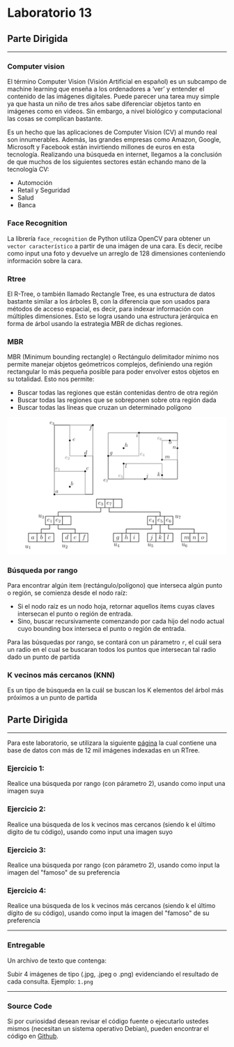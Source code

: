 # Laboratorio 13

## Parte Dirigida

---

### Computer vision

El término Computer Vision (Visión Artificial en español) es un subcampo de machine learning que enseña a los ordenadores a ‘ver’ y entender el contenido de las imágenes digitales. Puede parecer una tarea muy simple ya que hasta un niño de tres años sabe diferenciar objetos tanto en imágenes como en videos. Sin embargo, a nivel biológico y computacional las cosas se complican bastante.

Es un hecho que las aplicaciones de Computer Vision (CV) al mundo real son innumerables. Además, las grandes empresas como Amazon, Google, Microsoft y Facebook están invirtiendo millones de euros en esta tecnología. Realizando una búsqueda en internet, llegamos a la conclusión de que muchos de los siguientes sectores están echando mano de la tecnología CV:

- Automoción
- Retail y Seguridad
- Salud
- Banca

### Face Recognition

La librería `face_recognition` de Python utiliza OpenCV para obtener un `vector característico` a partir de una imágen de una cara. Es decir, recibe como input una foto y devuelve un arreglo de 128 dimensiones conteniendo información sobre la cara.

### Rtree

El R-Tree, o también llamado Rectangle Tree, es una estructura de datos bastante similar a los árboles B, con la diferencia que son usados para métodos de acceso espacial, es decir, para indexar información con múltiples dimensiones. Esto se logra usando una estructura jerárquica en forma de árbol usando la estrategia MBR de dichas regiones.

### MBR

MBR (Minimum bounding rectangle) o Rectángulo delimitador mínimo nos permite manejar objetos geómetricos complejos, definiendo una región rectangular lo más pequeña posible para poder envolver estos objetos en su totalidad. Esto nos permite:

- Buscar todas las regiones que están contenidas dentro de otra región
- Buscar todas las regiones que se sobreponen sobre otra región dada
- Buscar todas las líneas que cruzan un determinado polígono

![RTree](./images/rango.png)

### Búsqueda por rango

Para encontrar algún item (rectángulo/polígono) que interseca algún punto o región, se comienza desde el nodo raíz:

- Si el nodo raíz es un nodo hoja, retornar aquellos ítems cuyas claves
  intersecan el punto o región de entrada.
- Sino, buscar recursivamente comenzando por cada hijo del nodo
  actual cuyo bounding box interseca el punto o región de entrada.

Para las búsquedas por rango, se contará con un párametro `r`, el cuál sera un radio en el cual se buscaran todos los puntos que intersecan tal radio dado un punto de partida

### K vecinos más cercanos (KNN)

Es un tipo de búsqueda en la cuál se buscan los K elementos del árbol más próximos a un punto de partida

## Parte Dirigida

---

Para este laboratorio, se utilizara la siguiente [página](http://ec2-3-128-171-175.us-east-2.compute.amazonaws.com:5001/) la cual contiene una base de datos con más de 12 mil imágenes indexadas en un RTree.

### Ejercicio 1:

Realice una búsqueda por rango (con párametro 2), usando como input una imagen suya

### Ejercicio 2:

Realice una búsqueda de los k vecinos mas cercanos (siendo k el último digito de tu código), usando como input una imagen suyo

### Ejercicio 3:

Realice una búsqueda por rango (con párametro 2), usando como input la imagen del "famoso" de su preferencia

### Ejercicio 4:

Realice una búsqueda de los k vecinos más cercanos (siendo k el último dígito de su código), usando como input la imagen del "famoso" de su preferencia

---

### Entregable

Un archivo de texto que contenga:

Subir 4 imágenes de tipo (.jpg, .jpeg o .png) evidenciando el resultado de cada consulta. Ejemplo: `1.png`

---

### Source Code

Si por curiosidad desean revisar el código fuente o ejecutarlo ustedes mismos (necesitan un sistema operativo Debian), pueden encontrar el código en [Github](https://github.com/vostolaza/face-recognition).
